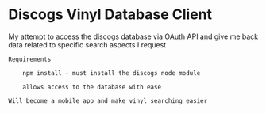 # Discogs Vinyl Database Client

My attempt to access the discogs database via OAuth API and give me back data related to specific search aspects I request

	Requirements

		npm install - must install the discogs node module

		allows access to the database with ease

	Will become a mobile app and make vinyl searching easier